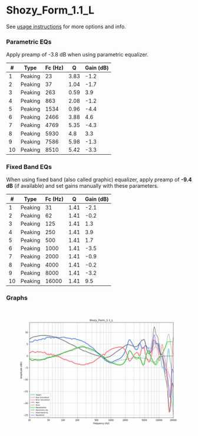 # Shozy_Form_1.1_L
See [usage instructions](https://github.com/jaakkopasanen/AutoEq#usage) for more options and info.

### Parametric EQs
Apply preamp of -3.8 dB when using parametric equalizer.

|   # | Type    |   Fc (Hz) |    Q |   Gain (dB) |
|-----|---------|-----------|------|-------------|
|   1 | Peaking |        23 | 3.83 |        -1.2 |
|   2 | Peaking |        37 | 1.04 |        -1.7 |
|   3 | Peaking |       263 | 0.59 |         3.9 |
|   4 | Peaking |       863 | 2.08 |        -1.2 |
|   5 | Peaking |      1534 | 0.96 |        -4.4 |
|   6 | Peaking |      2466 | 3.88 |         4.6 |
|   7 | Peaking |      4769 | 5.35 |        -4.3 |
|   8 | Peaking |      5930 | 4.8  |         3.3 |
|   9 | Peaking |      7586 | 5.98 |        -1.3 |
|  10 | Peaking |      8510 | 5.42 |        -3.3 |

### Fixed Band EQs
When using fixed band (also called graphic) equalizer, apply preamp of **-9.4 dB** (if available) and set gains manually with these parameters.

|   # | Type    |   Fc (Hz) |    Q |   Gain (dB) |
|-----|---------|-----------|------|-------------|
|   1 | Peaking |        31 | 1.41 |        -2.1 |
|   2 | Peaking |        62 | 1.41 |        -0.2 |
|   3 | Peaking |       125 | 1.41 |         1.3 |
|   4 | Peaking |       250 | 1.41 |         3.9 |
|   5 | Peaking |       500 | 1.41 |         1.7 |
|   6 | Peaking |      1000 | 1.41 |        -3.5 |
|   7 | Peaking |      2000 | 1.41 |        -0.9 |
|   8 | Peaking |      4000 | 1.41 |        -0.2 |
|   9 | Peaking |      8000 | 1.41 |        -3.2 |
|  10 | Peaking |     16000 | 1.41 |         9.5 |

### Graphs
![](./Shozy_Form_1.1_L.png)
